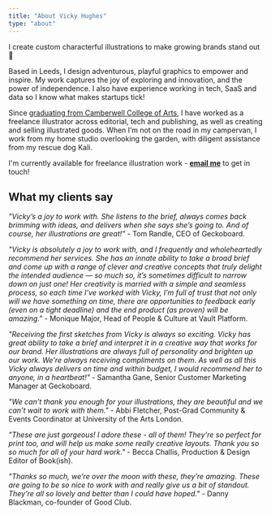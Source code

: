 ```yaml
---
title: "About Vicky Hughes"
type: "about"
---
```


I create custom characterful illustrations to make growing brands stand out 💫

Based in Leeds, I design adventurous, playful graphics to empower and inspire. My work captures the joy of exploring and innovation, and the power of independence. I also have experience working in tech, SaaS and data so I know what makes startups tick!

Since [graduating from Camberwell College of Arts](https://www.arts.ac.uk/study-at-ual/postgraduate-study/postgraduate-community/stories/spotlight-on-illustrator,-vicky-hughes), I have worked as a freelance illustrator across editorial, tech and publishing, as well as creating and selling illustrated goods. When I’m not on the road in my campervan, I work from my home studio overlooking the garden, with diligent assistance from my rescue dog Kali.

I'm currently available for freelance illustration work - **[email me](mailto:vicky.hughes@hotmail.com)** to get in touch!

## What my clients say

*"Vicky’s a joy to work with. She listens to the brief, always comes back brimming with ideas, and delivers when she says she’s going to. And of course, her illustrations are great!"* - Tom Randle, CEO of Geckoboard.


*"Vicky is absolutely a joy to work with, and I frequently and wholeheartedly recommend her services. She has an innate ability to take a broad brief and come up with a range of clever and creative concepts that truly delight the intended audience — so much so, it’s sometimes difficult to narrow down on just one! Her creativity is married with a simple and seamless process, so each time I’ve worked with Vicky, I’m full of trust that not only will we have something on time, there are opportunities to feedback early (even on a tight deadline) and the end product (as proven) will be amazing."* - Monique Major, Head of People & Culture at Vault Platform. 


*"Receiving the first sketches from Vicky is always so exciting. Vicky has great ability to take a brief and interpret it in a creative way that works for our brand. Her illustrations are always full of personality and brighten up our work. We're always receiving compliments on them. As well as all this Vicky always delivers on time and within budget, I would recommend her to anyone, in a heartbeat!"* - Samantha Gane, Senior Customer Marketing Manager at Geckoboard.


*"We can’t thank you enough for your illustrations, they are beautiful and we can’t wait to work with them."* - Abbi Fletcher, Post-Grad Community & Events Coordinator at University of the Arts London.


*"These are just gorgeous! I adore these - all of them! They're so perfect for print too, and will help us make some really creative layouts. Thank you so so much for all of your hard work."* - Becca Challis, Production & Design Editor of Book(ish).


*"Thanks so much, we’re over the moon with these, they’re amazing. These are going to be so nice to work with and really give us a bit of standout. They’re all so lovely and better than I could have hoped."* - Danny Blackman, co-founder of Good Club.
